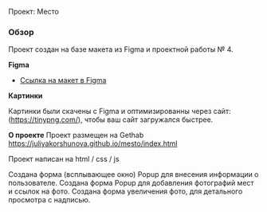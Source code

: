 Проект: Место

### Обзор

Проект создан на базе макета из Figma и проектной работы № 4.

**Figma**

* [Ссылка на макет в Figma](https://www.figma.com/file/2cn9N9jSkmxD84oJik7xL7/JavaScript.-Sprint-4?node-id=0%3A1)

**Картинки**

Картинки были скачены с Figma и оптимизированны через сайт: (https://tinypng.com/), чтобы ваш сайт загружался быстрее.

**О проекте**
Проект размещен на Gethab https://juliyakorshunova.github.io/mesto/index.html

Проект написан на html / css / js

Создана форма (всплывающее окно) Popup для внесения информации о пользователе.
Создана форма Popup для добавления фотографий мест и ссылок на фото.
Создана форма увеличения фото, для детального просмотра с надписью.